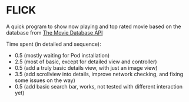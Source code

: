 # FLICK

A quick program to show now playing and top rated movie based on the database from [The Movie Database API](http://docs.themoviedb.apiary.io/)

Time spent (in detailed and sequence):
- 0.5 (mostly waiting for Pod installation)
- 2.5 (most of basic, except for detailed view and controller)
- 0.5 (add a truly basic details view, with just an image view)
- 3.5 (add scrollview into details, improve network checking, and fixing some issues on the way)
- 0.5 (add basic search bar, works, not tested with different interaction yet)
